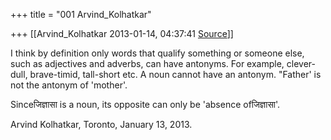 +++
title = "001 Arvind_Kolhatkar"

+++
[[Arvind_Kolhatkar	2013-01-14, 04:37:41 [Source](https://groups.google.com/g/samskrita/c/g-6m1pkCG48)]]



I think by definition only words that qualify something or someone else, such as adjectives and adverbs, can have antonyms. For example, clever-dull, brave-timid, tall-short etc. A noun cannot have an antonym. "Father' is not the antonym of 'mother'.

  

Sinceजिज्ञासा is a noun, its opposite can only be 'absence ofजिज्ञासा'.

  

Arvind Kolhatkar, Toronto, January 13, 2013.

